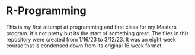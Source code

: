 # R-Programming
This is my first attempt at programming and first class for my Masters program. It's not pretty but its the start of something great. The files in this repository were created from 1/16/23 to 3/12/23. It was an eight week course that is condensed down from its original 16 week format.
